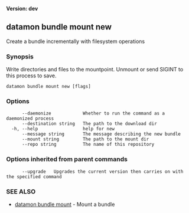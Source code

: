 **Version: dev**

## datamon bundle mount new

Create a bundle incrementally with filesystem operations

### Synopsis

Write directories and files to the mountpoint.  Unmount or send SIGINT to this process to save.

```
datamon bundle mount new [flags]
```

### Options

```
      --daemonize            Whether to run the command as a daemonized process
      --destination string   The path to the download dir
  -h, --help                 help for new
      --message string       The message describing the new bundle
      --mount string         The path to the mount dir
      --repo string          The name of this repository
```

### Options inherited from parent commands

```
      --upgrade   Upgrades the current version then carries on with the specified command
```

### SEE ALSO

* [datamon bundle mount](datamon_bundle_mount.md)	 - Mount a bundle

